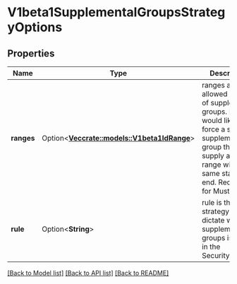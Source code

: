 # V1beta1SupplementalGroupsStrategyOptions

## Properties

Name | Type | Description | Notes
------------ | ------------- | ------------- | -------------
**ranges** | Option<[**Vec<crate::models::V1beta1IdRange>**](v1beta1.IDRange.md)> | ranges are the allowed ranges of supplemental groups.  If you would like to force a single supplemental group then supply a single range with the same start and end. Required for MustRunAs. | [optional]
**rule** | Option<**String**> | rule is the strategy that will dictate what supplemental groups is used in the SecurityContext. | [optional]

[[Back to Model list]](../README.md#documentation-for-models) [[Back to API list]](../README.md#documentation-for-api-endpoints) [[Back to README]](../README.md)


